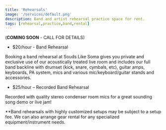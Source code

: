```yaml
---
title: 'Rehearsals'
image: '/services/default.png'
description: Band and artist rehearsal practice space for rent.
tags: [rehearsal,practice,band,rental]
---
```

(**COMING SOON** - CALL FOR DETAILS)

- $20/hour - Band Rehearsal

Booking a band rehearsal at Souds Like Soma gives you private and exclusive use of our acoustically treated live room and includes our full band backline with drumset (kick, snare, cymbals, etc), guitar amps, keyboards, PA system, mics and various mic/keyboard/guitar stands and accessories.

- $25/hour – Recorded Band Rehearsal 

Recorded with quality stereo condenser room mics for a great sounding song demo or live jam!

**Band rehearsals with highly customized setups may be subject to a setup fee.  We can also arrange gear rental for any specialized equipment/instrument needs. 